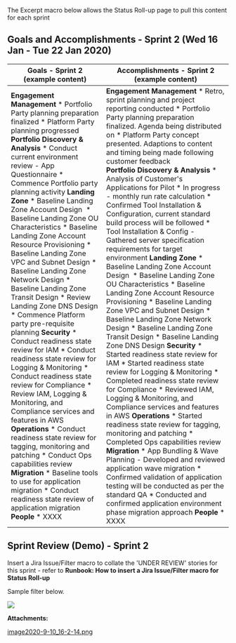   

The Excerpt macro below allows the Status Roll-up page to pull this content for each sprint

  

**Goals and Accomplishments - Sprint 2 (Wed 16 Jan - Tue 22 Jan 2020)**
-----------------------------------------------------------------------

|   Goals - Sprint 2 (example content)   | **Accomplishments - Sprint 2 (example content)** |
| --- | --- |
|   **Engagement Management**  *   Portfolio Party planning preparation finalized *   Platform Party planning progressed  **Portfolio Discovery & Analysis**  *   Conduct current environment review - App Questionnaire *   Commence Portfolio party planning activity  **Landing Zone**  *   Baseline Landing Zone Account Design  *   Baseline Landing Zone OU Characteristics *   Baseline Landing Zone Account Resource Provisioning *   Baseline Landing Zone VPC and Subnet Design *   Baseline Landing Zone Network Design *   Baseline Landing Zone Transit Design *   Review Landing Zone DNS Design *   Commence Platform party pre-requisite planning  **Security**  *   Conduct readiness state review for IAM *   Conduct readiness state review for Logging & Monitoring *   Conduct readiness state review for Compliance *   Review IAM, Logging & Monitoring, and Compliance services and features in AWS  **Operations**  *   Conduct readiness state review for tagging, monitoring and patching *   Conduct Ops capabilities review  **Migration**  *   Baseline tools to use for application migration *   Conduct readiness state review of application migration  **People**  *   XXXX   |   **Engagement Management**  *   Retro, sprint planning and project reporting conducted *   Portfolio Party planning preparation finalized. Agenda being distributed on <date> *   Platform Party concept presented. Adaptions to content and timing being made following customer feedback  **Portfolio **Discovery & Analysis****  *   Analysis of Customer's Applications for Pilot *   In progress - monthly run rate calculation *   Confirmed Tool Installation & Configuration, current standard build process will be followed *   Tool Installation & Config - Gathered server specification requirements for target environment  **Landing Zone**  *   Baseline Landing Zone Account Design  *   Baseline Landing Zone OU Characteristics *   Baseline Landing Zone Account Resource Provisioning *   Baseline Landing Zone VPC and Subnet Design *   Baseline Landing Zone Network Design *   Baseline Landing Zone Transit Design *   Baseline Landing Zone DNS Design  **Security**  *   Started readiness state review for IAM *   Started readiness state review for Logging & Monitoring *   Completed readiness state review for Compliance *   Reviewed IAM, Logging & Monitoring, and Compliance services and features in AWS  **Operations**  *   Started readiness state review for tagging, monitoring and patching *   Completed Ops capabilities review  **Migration**  *   App Bundling & Wave Planning - Developed and reviewed application wave migration *   Confirmed validation of application testing will be conducted as per the standard QA *   Conducted and confirmed application environment phase migration approach  **People**  *   XXXX   |

**Sprint Review (Demo) - Sprint 2**
-----------------------------------

Insert a Jira Issue/Filter macro to collate the 'UNDER REVIEW' stories for this sprint - refer to **Runbook: How to insert a Jira Issue/Filter macro for Status Roll-up**

Sample filter below.

 ![](/.attachments/DK-MobilizeAccelerator/image2020-9-10_16-2-14.png)

 **Attachments:** 


[image2020-9-10_16-2-14.png](/.attachments/DK-MobilizeAccelerator/image2020-9-10_16-2-14.png)
